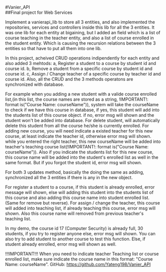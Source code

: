 #Vanier_API<br>
##Final project for Web Services

Implement a vanierapi_lib to store all 3 entities, and also implemented the repositories, services and controllers inside this lib for all the 3 entities.
It was one lib for each entity at bigaining, but I added an field which is a list of course teaching in the teacher entity, and also a list of course enrolled in the student entity.
Which is causing the recursion relations between the 3 entities so that have to put all them into one lib.

In this project, acheived CRUD operations indipendently for each entity and also added 3 mehtods:
a, Register a student to a course by student id and course id.
b, Remove a student from a specific course by student id and course id.
c, Assign / Change teacher of a specific course by teacher id and course id.
Also, all the CRUD and the 3 methods operatons are synchronized with database.

For example when you adding a new student with a valide course enrolled list,(in this list, the course names are stored as a string, !IMPORTANT!: format is("Course Name: courseName")), system will take the courseName to check if we have this course in database, if yes, this student will add into the students list of this course object. if no, error msg will shown and the student won't be added into database.
For delete student, will automatically delete this student from all the course he/she is currently enrolled.
For adding new course, you will need indicate a existed teacher for this new course, at least indicate the teacher id, otherwise error msg will shown. while you entered the right teacher, this new courseName will be added into teacher's teaching course list(!IMPORTANT!: format is("Course Name: courseName")). Also if you indicate the students list for this new course, this course name will be added into the student's enrolled list as well in the same format. But if you forgot the student id, error msg will shown.

For both 3 updates method, basically the doing the same as adding, synchronized all the 3 entities if there is any in the new object.

For register a student to a course, if this student is already enrolled, error message will shown, else will adding this student into the students list of this course and also adding this course name into student enrolled list.(Same for remove but reverse).
For assign / change the teacher, this course will added into teaching list, if already teaching this course, error msg will shown. Also this course name will removed from previous teacher's teaching list.

In my demo, the course id 17 (Computer Security) is already full, 30 students, if you try to register anyone else, error msg will shown. You can also try to add student to another course to test this function. Else, if student already enrolled, error msg will shown as well.

!!!IMPORTANT!!!
When you need to indicate teacher Teaching list or course enrolled list, make sure indicate the course name in this format: "Course Name: courseName".
GitHub: https://github.com/Yateng198/Vanier_API

